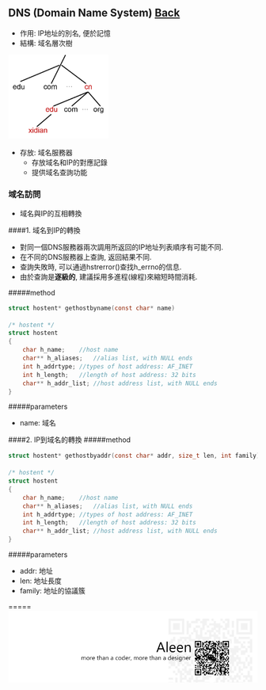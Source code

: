 ## DNS (Domain Name System)	[Back](./../Application.md)
- 作用: IP地址的別名, 便於記憶
- 結構: 域名層次樹

<img src="./dn_tree.png" width="40%">

- 存放: 域名服務器
	- 存放域名和IP的對應記錄
	- 提供域名查詢功能

### 域名訪問

- 域名與IP的互相轉換
 
####1. 域名到IP的轉換
- 對同一個DNS服務器兩次調用所返回的IP地址列表順序有可能不同.
- 在不同的DNS服務器上查詢, 返回結果不同.
- 查詢失敗時, 可以通過hstrerror()查找h_errno的信息.
- 由於查詢是**逐級的**, 建議採用多進程(線程)來縮短時間消耗.

#####method
```c
struct hostent* gethostbyname(const char* name)

/* hostent */
struct hostent
{
	char h_name;	//host name
	char** h_aliases;	//alias list, with NULL ends
	int h_addrtype;	//types of host address: AF_INET
	int h_length;	//length of host address: 32 bits
	char** h_addr_list;	//host address list, with NULL ends
}
```

#####parameters
- name: 域名

####2. IP到域名的轉換
#####method
```c
struct hostent* gethostbyaddr(const char* addr, size_t len, int family)

/* hostent */
struct hostent
{
	char h_name;	//host name
	char** h_aliases;	//alias list, with NULL ends
	int h_addrtype;	//types of host address: AF_INET
	int h_length;	//length of host address: 32 bits
	char** h_addr_list;	//host address list, with NULL ends
}
```

#####parameters
- addr: 地址
- len: 地址長度
- family: 地址的協議簇

=====
<a href="http://aleen42.github.io/" target="_blank" ><img src="./../../../pic/tail.gif"></a>
